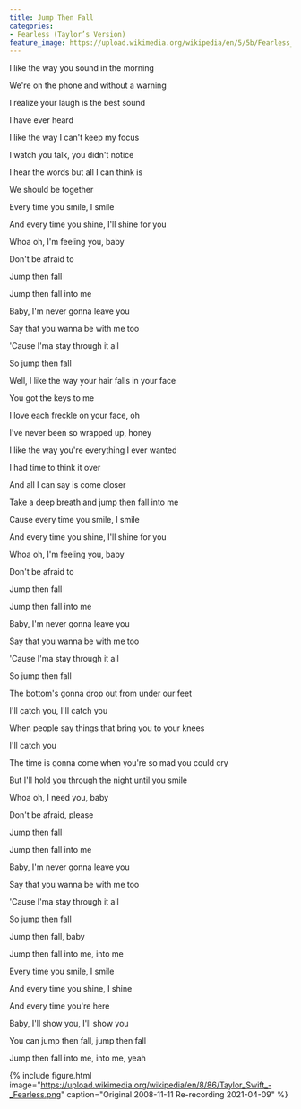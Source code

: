 ```yaml
---
title: Jump Then Fall
categories:
- Fearless (Taylor’s Version)
feature_image: https://upload.wikimedia.org/wikipedia/en/5/5b/Fearless_%28Taylor%27s_Version%29_%282021_album_cover%29_by_Taylor_Swift.png
--- 
```

I like the way you sound in the morning

We're on the phone and without a warning

I realize your laugh is the best sound

I have ever heard

I like the way I can't keep my focus

I watch you talk, you didn't notice

I hear the words but all I can think is

We should be together

Every time you smile, I smile

And every time you shine, I'll shine for you

Whoa oh, I'm feeling you, baby

Don't be afraid to

Jump then fall

Jump then fall into me

Baby, I'm never gonna leave you

Say that you wanna be with me too

'Cause I'ma stay through it all

So jump then fall

Well, I like the way your hair falls in your face

You got the keys to me

I love each freckle on your face, oh

I've never been so wrapped up, honey

I like the way you're everything I ever wanted

I had time to think it over

And all I can say is come closer

Take a deep breath and jump then fall into me

Cause every time you smile, I smile

And every time you shine, I'll shine for you

Whoa oh, I'm feeling you, baby

Don't be afraid to

Jump then fall

Jump then fall into me

Baby, I'm never gonna leave you

Say that you wanna be with me too

'Cause I'ma stay through it all

So jump then fall

The bottom's gonna drop out from under our feet

I'll catch you, I'll catch you

When people say things that bring you to your knees

I'll catch you

The time is gonna come when you're so mad you could cry

But I'll hold you through the night until you smile

Whoa oh, I need you, baby

Don't be afraid, please

Jump then fall

Jump then fall into me

Baby, I'm never gonna leave you

Say that you wanna be with me too

'Cause I'ma stay through it all

So jump then fall

Jump then fall, baby

Jump then fall into me, into me

Every time you smile, I smile

And every time you shine, I shine

And every time you're here

Baby, I'll show you, I'll show you

You can jump then fall, jump then fall

Jump then fall into me, into me, yeah


 {% include figure.html image="https://upload.wikimedia.org/wikipedia/en/8/86/Taylor_Swift_-_Fearless.png" caption="Original 2008-11-11 Re-recording 2021-04-09" %}